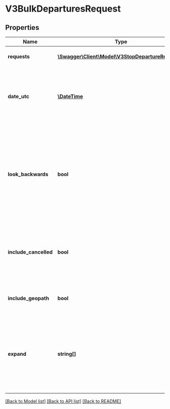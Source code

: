 # V3BulkDeparturesRequest

## Properties
Name | Type | Description | Notes
------------ | ------------- | ------------- | -------------
**requests** | [**\Swagger\Client\Model\V3StopDepartureRequest[]**](V3StopDepartureRequest.md) | Collection of departure requests | 
**date_utc** | [**\DateTime**](\DateTime.md) | Filter by the date and time of the request (ISO 8601 UTC format) (default &#x3D; current date and time) | [optional] 
**look_backwards** | **bool** | Indicates if filtering runs (and their departures) to those that arrive at destination before date_utc (default &#x3D; false). Requires max_results &amp;gt; 0. | [optional] 
**include_cancelled** | **bool** | Indicates if cancelled services (if they exist) are returned (default &#x3D; false) - metropolitan train only | [optional] 
**include_geopath** | **bool** | Indicates if the route geopath should be returned | [optional] 
**expand** | **string[]** | List objects to be returned in full (i.e. expanded) - options include: all, stop, route, run, direction, disruption, none | [optional] 

[[Back to Model list]](../README.md#documentation-for-models) [[Back to API list]](../README.md#documentation-for-api-endpoints) [[Back to README]](../README.md)


